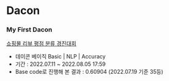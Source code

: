 # Dacon

### My First Dacon

[쇼핑몰 리뷰 평점 분류 경진대회](https://dacon.io/competitions/official/235938/overview/description)
- 데이콘 베이직 Basic | NLP | Accuracy
- 기간 : 2022.07.11 ~ 2022.08.05 17:59
- Base code로 진행해 본 결과 : 0.60904 (2022.07.19 기준 35등)
